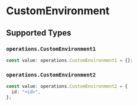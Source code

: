 # CustomEnvironment


## Supported Types

### `operations.CustomEnvironment1`

```typescript
const value: operations.CustomEnvironment1 = {};
```

### `operations.CustomEnvironment2`

```typescript
const value: operations.CustomEnvironment2 = {
  id: "<id>",
};
```

